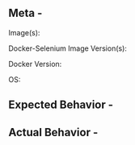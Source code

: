 ## Meta -
Image(s):  
<!-- node-chrome? hub? standalone-firefox? -->
Docker-Selenium Image Version(s):  
<!-- 3, 3.4, 3.6.0-americium etc -->
Docker Version:  
<!-- 17.09.0-ce, 17.06.2-ce etc -->
OS: 
<!-- Windows 10, OSX Yosemite, Centos6, etc -->

<!-- NOTE
FIREFOX 48+ IS ONLY COMPATIBLE WITH GECKODRIVER.

If the issue is with Google Chrome consider logging an issue with chromedriver instead:
https://sites.google.com/a/chromium.org/chromedriver/help

If the issue is with Firefox GeckoDriver (aka Marionette) consider logging an issue with Mozilla:
https://bugzilla.mozilla.org/buglist.cgi?product=Testing&component=Marionette

If the issue is with PhantomJS consider logging an issue with Ghostdriver:
https://github.com/detro/ghostdriver
-->
## Expected Behavior -

## Actual Behavior -
